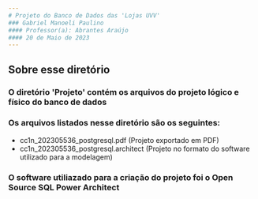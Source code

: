 ```yaml
---
# Projeto do Banco de Dados das 'Lojas UVV'
### Gabriel Manoeli Paulino                                      
#### Professor(a): Abrantes Araújo
#### 20 de Maio de 2023
---
```

## Sobre esse diretório
### O diretório 'Projeto' contém os arquivos do projeto lógico e físico do banco de dados

### Os arquivos listados nesse diretório são os seguintes:

- cc1n_202305536_postgresql.pdf (Projeto exportado em PDF)
- cc1n_202305536_postgresql.architect (Projeto no formato do software utilizado para a modelagem)

### O software utiliazado para a criação do projeto foi o Open Source SQL Power Architect
